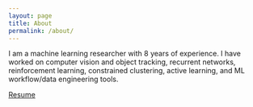 ```yaml
---
layout: page
title: About
permalink: /about/
---
```


I am a machine learning researcher with 8 years of experience. I have worked on computer vision and object tracking, recurrent networks, reinforcement learning, constrained clustering, active learning, and ML workflow/data engineering tools. 

[Resume](/assets/Kriminger_Resume.pdf)
